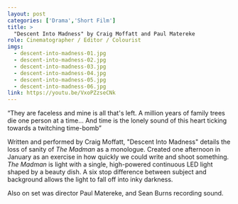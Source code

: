 ```yaml
---
layout: post
categories: ['Drama','Short Film']
title: >
  "Descent Into Madness" by Craig Moffatt and Paul Matereke
role: Cinematographer / Editor / Colourist
imgs: 
  - descent-into-madness-01.jpg
  - descent-into-madness-02.jpg
  - descent-into-madness-03.jpg
  - descent-into-madness-04.jpg
  - descent-into-madness-05.jpg
  - descent-into-madness-06.jpg
link: https://youtu.be/VxoPZzseCNk
---
```


“They are faceless and mine is all that's left. A million years of family trees die one person at a time... And time is the lonely sound of this heart ticking towards a twitching time-bomb”

Written and performed by Craig Moffatt, "Descent Into Madness" details the loss of sanity of _The Madman_ as a monologue. Created one afternoon in January as an exercise in how quickly we could write and shoot something. _The Madman_ is light with a single, high-powered continuous LED light shaped by a beauty dish. A six stop difference between subject and background allows the light to fall off into inky darkness.

Also on set was director Paul Matereke, and Sean Burns recording sound. 
